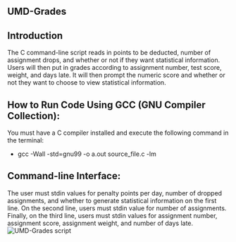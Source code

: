 ## UMD-Grades

## Introduction

The C command-line script reads in points to be deducted, number of assignment drops, 
and whether or not if they want statistical information. Users will then 
put in grades according to assignment number, test score, weight, and 
days late. It will then prompt the numeric score and whether or not 
they want to choose to view statistical information.

## How to Run Code Using GCC (GNU Compiler Collection):
You must have a C compiler installed and execute the following command in the terminal:
- gcc -Wall -std=gnu99 -o a.out source_file.c -lm

## Command-line Interface:
The user must stdin values for penalty points per day, number of dropped assignments, and whether to generate statistical information on the first line.
On the second line, users must stdin value for number of assignments.
Finally, on the third line, users must stdin values for assignment number, assignment score, assignment weight, and number of days late. <br>
![UMD-Grades script]()



